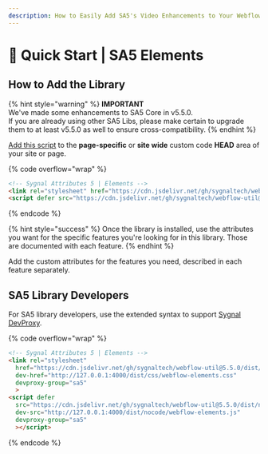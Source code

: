 ```yaml
---
description: How to Easily Add SA5's Video Enhancements to Your Webflow Site
---
```


# 🚀 Quick Start | SA5 Elements

## How to Add the Library   <a href="#step-1---add-the-library" id="step-1---add-the-library"></a>

{% hint style="warning" %}
**IMPORTANT** \
We've made some enhancements to SA5 Core in v5.5.0. \
If you are already using other SA5 Libs, please make certain to upgrade them to at least v5.5.0 as well to ensure cross-compatibility.&#x20;
{% endhint %}

[Add this script](../overview/how-to-add-custom-code.md) to the **page-specific** or **site wide** custom code **HEAD** area of your site or page.&#x20;

{% code overflow="wrap" %}
```html
<!-- Sygnal Attributes 5 | Elements --> 
<link rel="stylesheet" href="https://cdn.jsdelivr.net/gh/sygnaltech/webflow-util@5.5.0/dist/css/webflow-elements.css"> 
<script defer src="https://cdn.jsdelivr.net/gh/sygnaltech/webflow-util@5.5.0/dist/nocode/webflow-elements.js"></script>
```
{% endcode %}

{% hint style="success" %}
Once the library is installed, use the attributes you want for the specific features you're looking for in this library. Those are documented with each feature.&#x20;
{% endhint %}

Add the custom attributes for the features you need, described in each feature separately. &#x20;

## SA5 Library Developers

For SA5 library developers, use the extended syntax to support [Sygnal DevProxy](https://engine.sygnal.com/devproxy).&#x20;

{% code overflow="wrap" %}
```html
<!-- Sygnal Attributes 5 | Elements --> 
<link rel="stylesheet" 
  href="https://cdn.jsdelivr.net/gh/sygnaltech/webflow-util@5.5.0/dist/css/webflow-elements.css"
  dev-href="http://127.0.0.1:4000/dist/css/webflow-elements.css"
  devproxy-group="sa5"
  > 
<script defer 
  src="https://cdn.jsdelivr.net/gh/sygnaltech/webflow-util@5.5.0/dist/nocode/webflow-elements.js" 
  dev-src="http://127.0.0.1:4000/dist/nocode/webflow-elements.js"
  devproxy-group="sa5"
  ></script>
```
{% endcode %}



